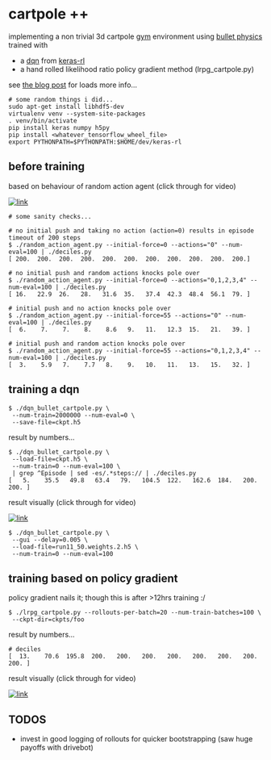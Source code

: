 # cartpole ++

implementing a non trivial 3d cartpole [gym](https://gym.openai.com/)
environment using [bullet physics](http://bulletphysics.org/)
trained with 

* a [dqn](https://www.cs.toronto.edu/~vmnih/docs/dqn.pdf) from [keras-rl](https://github.com/matthiasplappert/keras-rl)
* a hand rolled likelihood ratio policy gradient method  (lrpg_cartpole.py)

see [the blog post](http://matpalm.com/blog/cartpole_plus_plus/) for loads more info...

```
# some random things i did...
sudo apt-get install libhdf5-dev
virtualenv venv --system-site-packages
. venv/bin/activate
pip install keras numpy h5py 
pip install <whatever_tensorflow_wheel_file>
export PYTHONPATH=$PYTHONPATH:$HOME/dev/keras-rl
```

## before training

based on behaviour of random action agent (click through for video)

[![link](https://img.youtube.com/vi/buSAT-3Q8Zs/0.jpg)](https://www.youtube.com/watch?v=buSAT-3Q8Zs)

```
# some sanity checks...

# no initial push and taking no action (action=0) results in episode timeout of 200 steps
$ ./random_action_agent.py --initial-force=0 --actions="0" --num-eval=100 | ./deciles.py 
[ 200.  200.  200.  200.  200.  200.  200.  200.  200.  200.  200.]

# no initial push and random actions knocks pole over
$ ./random_action_agent.py --initial-force=0 --actions="0,1,2,3,4" --num-eval=100 | ./deciles.py
[ 16.   22.9  26.   28.   31.6  35.   37.4  42.3  48.4  56.1  79. ]

# initial push and no action knocks pole over
$ ./random_action_agent.py --initial-force=55 --actions="0" --num-eval=100 | ./deciles.py
[  6.    7.    7.    8.    8.6   9.   11.   12.3  15.   21.   39. ]

# initial push and random action knocks pole over
$ ./random_action_agent.py --initial-force=55 --actions="0,1,2,3,4" --num-eval=100 | ./deciles.py 
[  3.    5.9   7.    7.7   8.    9.   10.   11.   13.   15.   32. ]
```

## training a dqn 

```
$ ./dqn_bullet_cartpole.py \
 --num-train=2000000 --num-eval=0 \
 --save-file=ckpt.h5
```

result by numbers...

```
$ ./dqn_bullet_cartpole.py \
 --load-file=ckpt.h5 \
 --num-train=0 --num-eval=100 \
 | grep ^Episode | sed -es/.*steps:// | ./deciles.py 
[   5.    35.5   49.8   63.4   79.   104.5  122.   162.6  184.   200.   200. ]
```

result visually (click through for video)

[![link](https://img.youtube.com/vi/zteyMIvhn1U/0.jpg)](https://www.youtube.com/watch?v=zteyMIvhn1U)

```
$ ./dqn_bullet_cartpole.py \
 --gui --delay=0.005 \
 --load-file=run11_50.weights.2.h5 \
 --num-train=0 --num-eval=100
```

## training based on policy gradient

policy gradient nails it; though this is after >12hrs training :/

```
$ ./lrpg_cartpole.py --rollouts-per-batch=20 --num-train-batches=100 \
 --ckpt-dir=ckpts/foo
```

result by numbers...

```
# deciles
[  13.    70.6  195.8  200.   200.   200.   200.   200.   200.   200.   200. ]
```

result visually (click through for video)

[![link](https://img.youtube.com/vi/aricda9gs2I/0.jpg)](https://www.youtube.com/watch?v=aricda9gs2I)

## TODOS

* invest in good logging of rollouts for quicker bootstrapping (saw huge payoffs with drivebot)